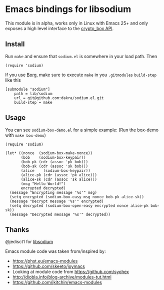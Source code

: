 # Emacs bindings for libsodium

This module is in alpha, works only in Linux with Emacs 25+
and only exposes a high level interface to the
[crypto_box API](https://libsodium.gitbook.io/doc/public-key_cryptography/authenticated_encryption).

## Install

Run `make` and ensure that `sodium.el` is somewhere in your load path. Then

```elisp
(require 'sodium)
```

If you use [Borg](https://github.com/emacscollective/borg),
make sure to execute `make` in you `.gitmodules` `build-step`
like this

```
[submodule "sodium"]
	path = lib/sodium
	url = git@github.com:dakra/sodium.el.git
	build-step = make
```


## Usage
You can see `sodium-box-demo.el` for a simple example:
(Run the box-demo with `make box-demo`)

``` emacs-lisp
(require 'sodium)

(let* ((nonce  (sodium-box-make-nonce))
       (bob    (sodium-box-keypair))
       (bob-pk (cdr (assoc 'pk bob)))
       (bob-sk (cdr (assoc 'sk bob)))
       (alice    (sodium-box-keypair))
       (alice-pk (cdr (assoc 'pk alice)))
       (alice-sk (cdr (assoc 'sk alice)))
       (msg "Hello World!")
       encrypted decrypted)
  (message "Encrypting message '%s'" msg)
  (setq encrypted (sodium-box-easy msg nonce bob-pk alice-sk))
  (message "Decrypt message '%s'" encrypted)
  (setq decrypted (sodium-box-open-easy encrypted nonce alice-pk bob-sk))
  (message "Decrypted message '%s'" decrypted))
```

## Thanks
@jedisct1 for [libsodium](https://github.com/jedisct1/libsodium)

Emacs module code was taken from/inspired by:
- https://phst.eu/emacs-modules
- https://github.com/skeeto/joymacs
- Looking at module code from https://github.com/syohex
- http://diobla.info/blog-archive/modules-tut.html
- https://github.com/jkitchin/emacs-modules
